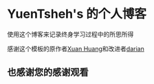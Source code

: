 # YuenTsheh's 的个人博客

​使用这个博客来记录终身学习过程中的所思所得

感谢这个模板的原作者[Xuan Huang](https://huangxuan.me/)和改进者[darian](https://darian1996.github.io/)

## 也感谢您的感谢观看
